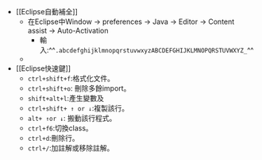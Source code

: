 - [[Eclipse自動補全]]
	- 在Eclipse中Window -> preferences -> Java -> Editor -> Content assist -> Auto-Activation
		- 輸入:^^`.abcdefghijklmnopqrstuvwxyzABCDEFGHIJKLMNOPQRSTUVWXYZ_`^^
	-
- [[Eclipse快速鍵]]
	- `ctrl+shift+f`:格式化文件。
	- `ctrl+shift+o`: 刪除多餘import。
	- `shift+alt+l`:產生變數及
	- `ctrl+shift+ ↑ or ↓`:複製該行。
	- `alt+ ↑or ↓`: 搬動該行程式。
	- `ctrl+f6`:切換class。
	- `ctrl+d`:刪除行。
	- `ctrl+/`:加註解或移除註解。